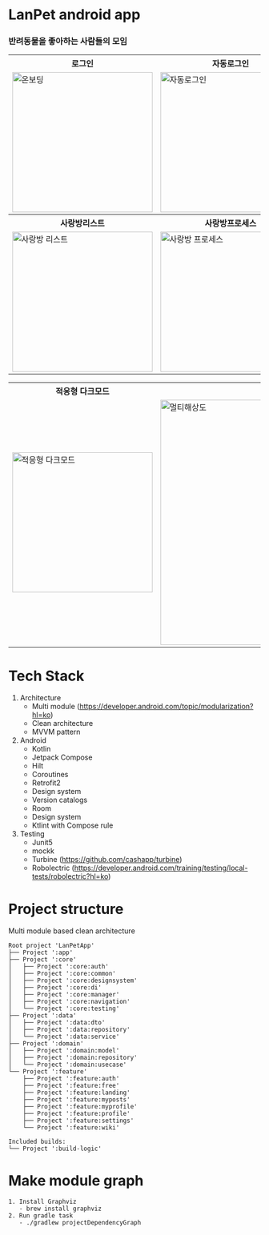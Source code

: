 # LanPet android app
### 반려동물을 좋아하는 사람들의 모임

<table>
          <th>로그인</th>      <th>자동로그인</th>      <th>인증</th>
  <tr>
    <td><img src="https://github.com/user-attachments/assets/e1da2c4f-d122-413b-a4cb-5e0306ff80d6" width="280" alt="온보딩"></td>
    <td><img src="https://github.com/user-attachments/assets/266ec0f2-f8d5-46cd-9218-1083f30cab20" width="280" alt="자동로그인"></td>
    <td><img src="https://github.com/user-attachments/assets/34f6c41b-120e-4ce9-b6b1-8209629fefa6" width="280" alt="인증해제"></td>
  </tr>
     <th>사랑방리스트</th>      <th>사랑방프로세스</th>      <th>프로필프로세스</th>
  <tr>
    <td><img src="https://github.com/user-attachments/assets/06389714-c71f-4722-adcf-6189f860e8b4" width="280" alt="사랑방 리스트"></td>
    <td><img src="https://github.com/user-attachments/assets/d30d21ab-f20d-4944-a3ed-650b787302aa" width="280" alt="사랑방 프로세스"></td>
    <td><img src="https://github.com/user-attachments/assets/098be209-2ba7-4a21-a170-283f4c3fcdcf" width="280" alt="프로필"></td>
  </tr>
   
</table>
<table>
                  <th>적응형 다크모드</th>   <th>멀티해상도</th>
<tr>   
    <td><img src="https://github.com/user-attachments/assets/a9bee07f-55eb-46bb-87ae-705cee5ccb66" width="280" alt="적응형 다크모드"></td>
                  <td><img src="https://github.com/user-attachments/assets/6cae6d40-4bb2-459c-b664-3f428bc2b09c" width="490" alt="멀티해상도"></td>                    
          </tr>
</table>



# Tech Stack


1. Architecture
    - Multi module (https://developer.android.com/topic/modularization?hl=ko)
    - Clean architecture
    - MVVM pattern
2. Android
    - Kotlin
    - Jetpack Compose
    - Hilt
    - Coroutines
    - Retrofit2
    - Design system
    - Version catalogs
    - Room
    - Design system
    - Ktlint with Compose rule
3. Testing
    - Junit5
    - mockk
    - Turbine (https://github.com/cashapp/turbine)
    - Robolectric (https://developer.android.com/training/testing/local-tests/robolectric?hl=ko)

# Project structure

Multi module based clean architecture

```
Root project 'LanPetApp'
├── Project ':app'
├── Project ':core'
│   ├── Project ':core:auth'
│   ├── Project ':core:common'
│   ├── Project ':core:designsystem'
│   ├── Project ':core:di'
│   ├── Project ':core:manager'
│   ├── Project ':core:navigation'
│   └── Project ':core:testing'
├── Project ':data'
│   ├── Project ':data:dto'
│   ├── Project ':data:repository'
│   └── Project ':data:service'
├── Project ':domain'
│   ├── Project ':domain:model'
│   ├── Project ':domain:repository'
│   └── Project ':domain:usecase'
└── Project ':feature'
    ├── Project ':feature:auth'
    ├── Project ':feature:free'
    ├── Project ':feature:landing'
    ├── Project ':feature:myposts'
    ├── Project ':feature:myprofile'
    ├── Project ':feature:profile'
    ├── Project ':feature:settings'
    └── Project ':feature:wiki'

Included builds:
└── Project ':build-logic'
```

# Make module graph

```
1. Install Graphviz
   - brew install graphviz
2. Run gradle task
   - ./gradlew projectDependencyGraph
```
